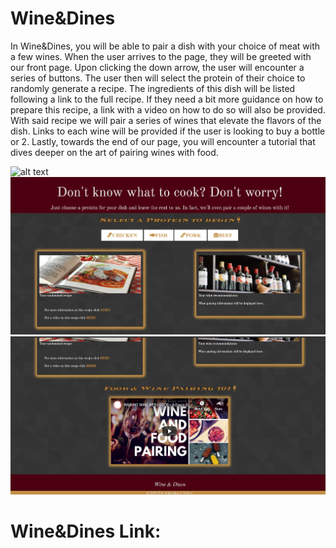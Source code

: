 # Wine&Dines

In Wine&Dines, you will be able to pair a dish with your choice of meat with a few wines. When the user arrives to the page, they will be greeted with our front page. Upon clicking the down arrow, the user will encounter a series of buttons. The user then will select the protein of their choice to randomly generate a recipe. The ingredients of this dish will be listed following a link to the full recipe. If they need a bit more guidance on how to prepare this recipe, a link with a video on how to do so will also be provided. With said recipe we will pair a series of wines that elevate the flavors of the dish. Links to each wine will be provided if the user is looking to buy a bottle or 2. Lastly, towards the end of our page, you will encounter a tutorial that dives deeper on the art of pairing wines with food.

![alt text](assets/images/screenshot.png)
![alt text](assets/images/instructions%20screenshot.png)
![alt text](assets/images/footer%20screenshot.png)

# Wine&Dines Link:
